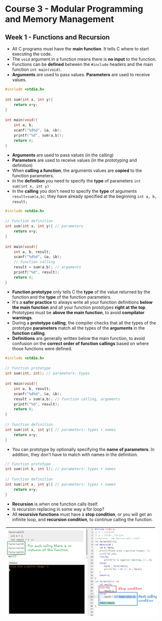 # Course 3 - Modular Programming and Memory Management

## Week 1 - Functions and Recursion

- All C programs must have the **main function**. It tells C where to start executing the code.
- The `void` argument in a function means there is **no input** to the function.
- Functions can be **defined** between the `#include` headers and the main function `int main(void)`.
- **Arguments** are used to pass values. **Parameters** are used to receive values.

```c
#include <stdio.h>

int sum(int x, int y){ 
    return x+y;
}

int main(void){
    int a, b;
    scanf("%d%d", &a, &b);
    printf("%d", sum(a,b));
    return 0;
}
```

- **Arguments** are used to pass values (in the calling)
- **Parameters** are used to receive values (in the prototyping and definition)
- When **calling a function**, the arguments values are **copied** to the function parameters.
- In the **definition** you need to specify the **type** of parameters `int sum(int x, int y)`
- In the **calling** you don't need to specify the **type** of arguments `result=sum(a,b)`; they have already specified at the beginning `int a, b, result;`

```c
#include <stdio.h>

// function definition
int sum(int x, int y){ // parameters
    return x+y;
}

int main(void){
    int a, b, result;
    scanf("%d%d", &a, &b);
    // function calling
    result = sum(a,b); // arguments
    printf("%d", result);
    return 0;
}
```

- **Function prototype** only tells C the **type** of the value returned by the function and the **type** of the function parameters.
- It's a **safer practice** to always write all your function definitions **below the main function** and all your function prototypes **right at the top**.
- Prototypes must be **above the main function**, to avoid **compilator warnings**.
- During a **prototype calling**, the compiler checks that all the types of the prototype **parameters** match all the types of the **arguments** in the **function calling**.
- **Definitions** are generally written below the main function, to avoid confusion on the **correct order of function callings** based on where those functions were defined.

```c
#include <stdio.h>

// function prototype
int sum(int, int); // parameters: types

int main(void){
    int a, b, result;
    scanf("%d%d", &a, &b);
    result = sum(a,b); // function calling, arguments
    printf("%d", result);
    return 0;
}

// function definition
int sum(int x, int y){ // parameters: types + names
    return x+y;
}
```

- You can prototype by optionally specifying the **name of parameters**. In addition, they don't have to match with names in the definition.

```c
// function prototype
int sum(int k, int l); // parameters: types + names

// function definition
int sum(int x, int y){ // parameters: types + names
    return x+y;
}
```

- **Recursion** is when one function calls itself.
- Is recursion replacing in some way a for loop?
- All **recursive functions** must have a **stop condition**, or you will get an infinite loop, and **recursion condition**, to continue calling the function.  

![alt text](./recursive%20functions%20parts.png)